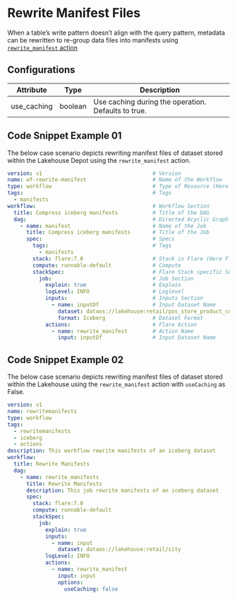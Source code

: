 # Rewrite Manifest Files


When a table’s write pattern doesn’t align with the query pattern, metadata can be rewritten to re-group data files into manifests using [`rewrite_manifest` action](/resources/stacks/flare/configurations/#rewrite_manifest)

## Configurations

| Attribute     | Type    | Description |
|---------------|---------|-------------|
| use_caching   | boolean | Use caching during the operation. Defaults to true. |


## Code Snippet Example 01

The below case scenario depicts rewriting manifest files of dataset stored within the Lakehouse Depot using the `rewrite_manifest` action. 

```yaml
version: v1                                   # Version
name: wf-rewrite-manifest                     # Name of the Workflow
type: workflow                                # Type of Resource (Here its workflow)
tags:                                         # Tags 
  - manifests
workflow:                                     # Workflow Section
  title: Compress iceberg manifests           # Title of the DAG
  dag:                                        # Directed Acyclic Graph (DAG)
    - name: manifest                          # Name of the Job
      title: Compress iceberg manifests       # Title of the Job
      spec:                                   # Specs
        tags:                                 # Tags
          - manifests
        stack: flare:7.0                      # Stack is Flare (Here Flare Version is 4.0)
        compute: runnable-default             # Compute
        stackSpec:                            # Flare Stack specific Section
          job:                                # Job Section
            explain: true                     # Explain
            logLevel: INFO                    # Loglevel
            inputs:                           # Inputs Section
              - name: inputDf                 # Input Dataset Name
                dataset: dataos://lakehouse:retail/pos_store_product_cust?acl=rw   # Input UDL
                format: Iceberg               # Dataset Format
            actions:                          # Flare Action
              - name: rewrite_manifest        # Action Name
                input: inputDf                # Input Dataset Name

```

## Code Snippet Example 02

The below case scenario depicts rewriting manifest files of dataset stored within the Lakehouse    using the `rewrite_manifest` action with `useCaching` as False. 

```yaml
version: v1
name: rewritemanifests
type: workflow
tags:
  - rewritemanifests
  - iceberg
  - actions
description: This workflow rewrite manifests of an iceberg dataset
workflow:
  title: Rewrite Manifests
  dag:
    - name: rewrite_manifests
      title: Rewrite Manifests
      description: This job rewrite manifests of an iceberg dataset
      spec:
        stack: flare:7.0
        compute: runnable-default
        stackSpec:
          job:
            explain: true
            inputs:
              - name: input
                dataset: dataos://lakehouse:retail/city
            logLevel: INFO
            actions:
              - name: rewrite_manifest
                input: input
                options:
                  useCaching: false
```